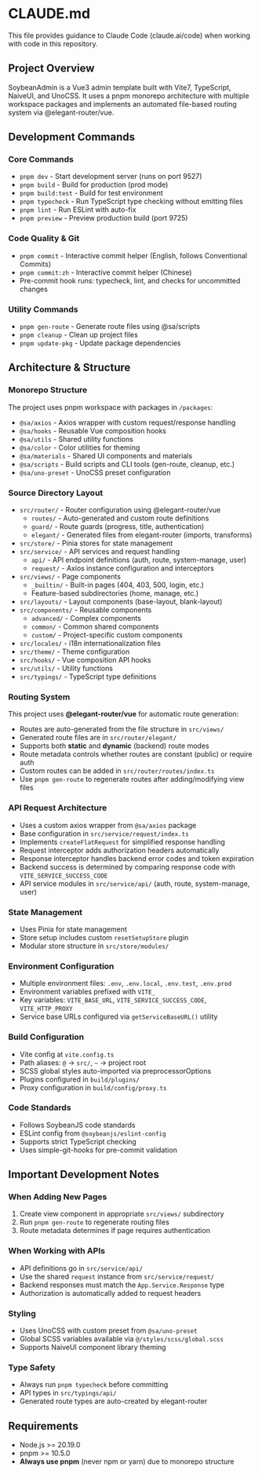 # CLAUDE.md

This file provides guidance to Claude Code (claude.ai/code) when working with code in this repository.

## Project Overview

SoybeanAdmin is a Vue3 admin template built with Vite7, TypeScript, NaiveUI, and UnoCSS. It uses a pnpm monorepo architecture with multiple workspace packages and implements an automated file-based routing system via @elegant-router/vue.

## Development Commands

### Core Commands
- `pnpm dev` - Start development server (runs on port 9527)
- `pnpm build` - Build for production (prod mode)
- `pnpm build:test` - Build for test environment
- `pnpm typecheck` - Run TypeScript type checking without emitting files
- `pnpm lint` - Run ESLint with auto-fix
- `pnpm preview` - Preview production build (port 9725)

### Code Quality & Git
- `pnpm commit` - Interactive commit helper (English, follows Conventional Commits)
- `pnpm commit:zh` - Interactive commit helper (Chinese)
- Pre-commit hook runs: typecheck, lint, and checks for uncommitted changes

### Utility Commands
- `pnpm gen-route` - Generate route files using @sa/scripts
- `pnpm cleanup` - Clean up project files
- `pnpm update-pkg` - Update package dependencies

## Architecture & Structure

### Monorepo Structure
The project uses pnpm workspace with packages in `/packages`:
- `@sa/axios` - Axios wrapper with custom request/response handling
- `@sa/hooks` - Reusable Vue composition hooks
- `@sa/utils` - Shared utility functions
- `@sa/color` - Color utilities for theming
- `@sa/materials` - Shared UI components and materials
- `@sa/scripts` - Build scripts and CLI tools (gen-route, cleanup, etc.)
- `@sa/uno-preset` - UnoCSS preset configuration

### Source Directory Layout
- `src/router/` - Router configuration using @elegant-router/vue
  - `routes/` - Auto-generated and custom route definitions
  - `guard/` - Route guards (progress, title, authentication)
  - `elegant/` - Generated files from elegant-router (imports, transforms)
- `src/store/` - Pinia stores for state management
- `src/service/` - API services and request handling
  - `api/` - API endpoint definitions (auth, route, system-manage, user)
  - `request/` - Axios instance configuration and interceptors
- `src/views/` - Page components
  - `_builtin/` - Built-in pages (404, 403, 500, login, etc.)
  - Feature-based subdirectories (home, manage, etc.)
- `src/layouts/` - Layout components (base-layout, blank-layout)
- `src/components/` - Reusable components
  - `advanced/` - Complex components
  - `common/` - Common shared components
  - `custom/` - Project-specific custom components
- `src/locales/` - i18n internationalization files
- `src/theme/` - Theme configuration
- `src/hooks/` - Vue composition API hooks
- `src/utils/` - Utility functions
- `src/typings/` - TypeScript type definitions

### Routing System
This project uses **@elegant-router/vue** for automatic route generation:
- Routes are auto-generated from the file structure in `src/views/`
- Generated route files are in `src/router/elegant/`
- Supports both **static** and **dynamic** (backend) route modes
- Route metadata controls whether routes are constant (public) or require auth
- Custom routes can be added in `src/router/routes/index.ts`
- Use `pnpm gen-route` to regenerate routes after adding/modifying view files

### API Request Architecture
- Uses a custom axios wrapper from `@sa/axios` package
- Base configuration in `src/service/request/index.ts`
- Implements `createFlatRequest` for simplified response handling
- Request interceptor adds authorization headers automatically
- Response interceptor handles backend error codes and token expiration
- Backend success is determined by comparing response code with `VITE_SERVICE_SUCCESS_CODE`
- API service modules in `src/service/api/` (auth, route, system-manage, user)

### State Management
- Uses Pinia for state management
- Store setup includes custom `resetSetupStore` plugin
- Modular store structure in `src/store/modules/`

### Environment Configuration
- Multiple environment files: `.env`, `.env.local`, `.env.test`, `.env.prod`
- Environment variables prefixed with `VITE_`
- Key variables: `VITE_BASE_URL`, `VITE_SERVICE_SUCCESS_CODE`, `VITE_HTTP_PROXY`
- Service base URLs configured via `getServiceBaseURL()` utility

### Build Configuration
- Vite config at `vite.config.ts`
- Path aliases: `@` → `src/`, `~` → project root
- SCSS global styles auto-imported via preprocessorOptions
- Plugins configured in `build/plugins/`
- Proxy configuration in `build/config/proxy.ts`

### Code Standards
- Follows SoybeanJS code standards
- ESLint config from `@soybeanjs/eslint-config`
- Supports strict TypeScript checking
- Uses simple-git-hooks for pre-commit validation

## Important Development Notes

### When Adding New Pages
1. Create view component in appropriate `src/views/` subdirectory
2. Run `pnpm gen-route` to regenerate routing files
3. Route metadata determines if page requires authentication

### When Working with APIs
- API definitions go in `src/service/api/`
- Use the shared `request` instance from `src/service/request/`
- Backend responses must match the `App.Service.Response` type
- Authorization is automatically added to request headers

### Styling
- Uses UnoCSS with custom preset from `@sa/uno-preset`
- Global SCSS variables available via `@/styles/scss/global.scss`
- Supports NaiveUI component library theming

### Type Safety
- Always run `pnpm typecheck` before committing
- API types in `src/typings/api/`
- Generated route types are auto-created by elegant-router

## Requirements
- Node.js >= 20.19.0
- pnpm >= 10.5.0
- **Always use pnpm** (never npm or yarn) due to monorepo structure
